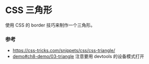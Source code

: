 # CSS 三角形

使用 CSS 的 border 技巧来制作一个三角形。


### 参考

- https://css-tricks.com/snippets/css/css-triangle/
- [demo#ch8-demo/03-triangle](https://happypeter.github.io/bianguaishou-page/demo/ch8-demo/03-triangle/) 注意要用 devtools 的设备模式打开

